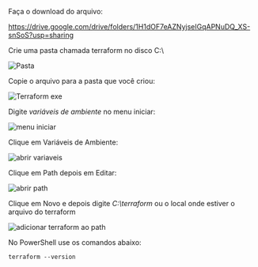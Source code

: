 Faça o download do arquivo: 

https://drive.google.com/drive/folders/1H1dOF7eAZNyjseIGqAPNuDQ_XS-snSoS?usp=sharing

Crie uma pasta chamada terraform no disco C:\

![Pasta](https://github.com/nidiodolfini/InfraII/blob/main/Terraform/img/pasta%20terraform.png?raw=true)

Copie o arquivo para a pasta que você criou: 

![Terraform exe](https://github.com/nidiodolfini/InfraII/blob/main/Terraform/img/APP.png?raw=true)

Digite *variáveis de ambiente* no menu iniciar:

![menu iniciar](https://github.com/nidiodolfini/InfraII/blob/main/Terraform/img/menu%20iniciar.png?raw=true)

Clique em Variáveis de Ambiente: 

![abrir variaveis](https://github.com/nidiodolfini/InfraII/blob/main/Terraform/img/editar%20variaveis.png?raw=true)

Clique em Path depois em Editar:

![abrir path](https://github.com/nidiodolfini/InfraII/blob/main/Terraform/img/adicionar%20variavel.png?raw=true)

Clique em Novo e depois digite *C:\terraform* ou o local onde estiver o arquivo do terraform 

![adicionar terraform ao path](https://github.com/nidiodolfini/InfraII/blob/main/Terraform/img/variavel%20terraform.png?raw=true)

No PowerShell use os comandos abaixo:
```
terraform --version
```

